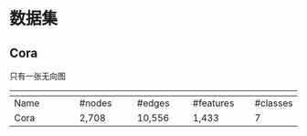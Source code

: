 # 数据集

## Cora

只有一张无向图

<table data-header-hidden><thead><tr><th width="167"></th><th width="121"></th><th width="113"></th><th width="118"></th><th></th></tr></thead><tbody><tr><td>Name</td><td>#nodes</td><td>#edges</td><td>#features</td><td>#classes</td></tr><tr><td>Cora</td><td>2,708</td><td>10,556</td><td>1,433</td><td>7</td></tr></tbody></table>
